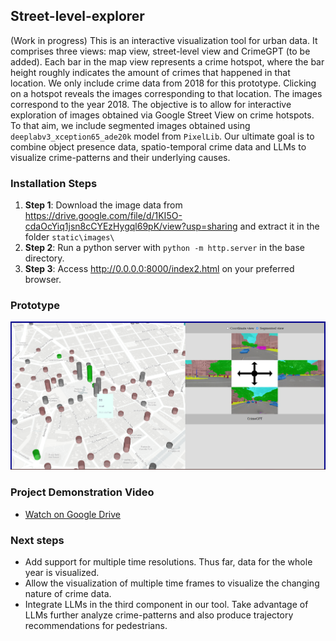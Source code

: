 ## Street-level-explorer

(Work in progress) This is an interactive visualization tool for urban data. It comprises three views: map view, street-level view and CrimeGPT (to be added). Each bar in the map view represents a crime hotspot, where the bar height roughly indicates the amount of crimes that happened in that location. We only include crime data from 2018 for this prototype. Clicking on a hotspot reveals the images corresponding to that location. The images correspond to the year 2018. The objective is to allow for interactive exploration of images obtained via Google Street View on crime hotspots. To that aim, we include segmented images obtained using `deeplabv3_xception65_ade20k` model from `PixelLib`. Our ultimate goal is to combine object presence data, spatio-temporal crime data and LLMs to visualize crime-patterns and their underlying causes.

### Installation Steps
1. **Step 1**: Download the image data from https://drive.google.com/file/d/1KI5O-cdaOcYiq1jsn8cCYEzHygql69pK/view?usp=sharing and extract it in the folder `static\images\`
1. **Step 2**: Run a python server with `python -m http.server` in the base directory.
2. **Step 3**: Access http://0.0.0.0:8000/index2.html on your preferred browser.

### Prototype
![Original CriPAV](images/prototype.png)

### Project Demonstration Video
 - [Watch on Google Drive](https://drive.google.com/file/d/18vTgMZ1opPqp_MHrucx4PStgC5Odhg86/view)

### Next steps
- Add support for multiple time resolutions. Thus far, data for the whole year is visualized.
- Allow the visualization of multiple time frames to visualize the changing nature of crime data. 
- Integrate LLMs in the third component in our tool. Take advantage of LLMs further analyze crime-patterns and also produce trajectory recommendations for pedestrians.


